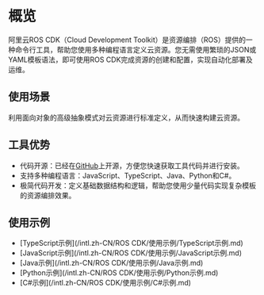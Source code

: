# 概览

阿里云ROS CDK（Cloud Development Toolkit）是资源编排（ROS）提供的一种命令行工具，帮助您使用多种编程语言定义云资源。您无需使用繁琐的JSON或YAML模板语法，即可使用ROS CDK完成资源的创建和配置，实现自动化部署及运维。

## 使用场景

利用面向对象的高级抽象模式对云资源进行标准定义，从而快速构建云资源。

## 工具优势

-   代码开源：已经在[GitHub](https://github.com/aliyun/Resource-Orchestration-Service-Cloud-Development-Kit)上开源，方便您快速获取工具代码并进行安装。
-   支持多种编程语言：JavaScript、TypeScript、Java、Python和C\#。
-   极简代码开发：定义基础数据结构和逻辑，帮助您使用少量代码实现复杂模板的资源编排效果。

## 使用示例

-   [TypeScript示例](/intl.zh-CN/ROS CDK/使用示例/TypeScript示例.md)
-   [JavaScript示例](/intl.zh-CN/ROS CDK/使用示例/JavaScript示例.md)
-   [Java示例](/intl.zh-CN/ROS CDK/使用示例/Java示例.md)
-   [Python示例](/intl.zh-CN/ROS CDK/使用示例/Python示例.md)
-   [C\#示例](/intl.zh-CN/ROS CDK/使用示例/C#示例.md)

